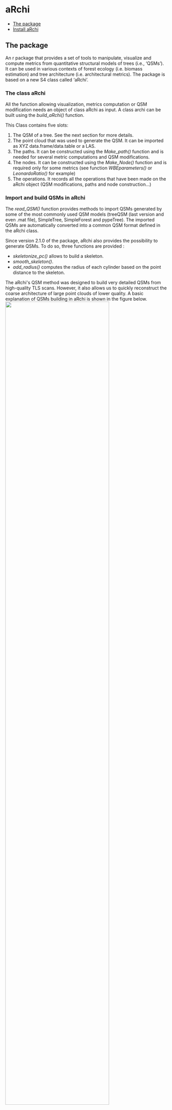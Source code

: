 # aRchi

-   [The package](#the-package)
-   [Install aRchi](#install-archi)

## The package

An r package that provides a set of tools to manipulate, visualize and
compute metrics from quantitative structural models of trees (i.e., ‘QSMs’). It can be used in various contexts of forest ecology
(i.e. biomass estimation) and tree architecture (i.e. architectural
metrics). The package is based on a new S4 class called ‘aRchi’.

### The class aRchi

All the function allowing visualization, metrics computation or QSM
modification needs an object of class aRchi as input. A class archi can
be built using the *build_aRchi()* function.

This Class contains five slots:

1.  The QSM of a tree. See the next section for more details.
2.  The point cloud that was used to generate the QSM. It can be
    imported as XYZ data.frame/data.table or a LAS.
3.  The paths. It can be constructed using the *Make_path()* function
    and is needed for several metric computations and QSM modifications.
4.  The nodes. It can be constructed using the *Make_Node()* function
    and is required only for some metrics (see function
    *WBEparameters()* or *LeonardoRatio()* for example)
5.  The operations. It records all the operations that have been made on
    the aRchi object (QSM modifications, paths and node construction…)

### Import and build QSMs in aRchi

The *read_QSM()* function provides methods to import QSMs generated by some of the most commonly used QSM models (treeQSM (last version and even .mat file),
SimpleTree, SimpleForest and pypeTree). The imported QSMs are automatically converted into a common QSM format defined in the aRchi class.

Since version 2.1.0 of the package, aRchi also provides the
possibility to generate QSMs. To do so, three functions are provided :

-   *skeletonize_pc()* allows to build a skeleton.
-   *smooth_skeleton()*.
-   *add_radius()* computes the radius of each cylinder based on the point
    distance to the skeleton.

The aRchi's QSM method was designed to build very detailed QSMs from
high-quality TLS scans. However, it also allows us to quickly reconstruct
the coarse architecture of large point clouds of lower quality. A basic
explanation of QSMs building in aRchi is shown in the figure below.
<img src="figure_QSM.png" width="80%"/>

aRchi also allows adding the non-reconstructed axes to a QSM using the *add_non_reconstructed()* function.

### Tree topology in aRchi

aRchi provides the ability to compute a range of topological information from QSMs:

-   *build_aRchi()* and *skeletonize()* include the computation of a
    basic tree topology at different levels of the tree architecture
    (cylinders, nodes, axes and branching orders).
-   *segment_annual_shoots()* segments annual shoots in QSM of trees
    that exhibit acrotonic growth patterns.
-   *add_physiological_ages()* class annual shoots into *N*
    physiological ages based on their length.
-   *compute_AO()* automatically identify the dominant axis of a tree
    based on the information available in the QSM.
    <img src="topology.png" width="80%"/>

### Visualization and interaction (some tips)

It is possible to visualize the QSM with or without the point cloud and
show only the skeleton or the whole QSM (i.e. with cylinder volume) in
a 3D interactive window using the function *plot()*. Different levels of
organization such as branch order, segment or cylinder can be colorized.

3d plot with Branch order colourized or the QSM with point cloud:

<img src="141_plot_branch_order_pc.JPG" width="50%"/>

Some function allows modifying the QSM (e.g *cleanQSM()*,
*TruncateQSM()*, *simplify_skeleton()*) and propose a visualization of
the results.

The retained part is in red and the removed part is in white -- obtained with
*TruncateQSM()*:

<img src="141_truncate_QSM.JPG" width="40%"/>

It is also possible to select a part of the QSM in a 3D interactive
window by following the instruction of the function *selectinQSM_3d()*.
It allows selecting different levels of organization (cylinder, branch,
segment, node….) and returns a table of the selected part of the QSM with all the information available. For example, If the biomass and
mechanical constraints have been computed using the *Compute_mf()* function, the returned table will contain the biomass and moment of force of all the cylinders/segments/nodes… selected.

Select a part of the QSM by following the *selectinQSM_3d()* function
instruction:

<img src="selectin3d.jpg" width="50%"/>

All the characteristics of the selected part are returns:

<img src="select_in3d_3.JPG" width="100%"/>

For more information on some metrics such as WBE parameters
(*WBEparameters()*), Dominance apical index (*DAI()*), fork rate
(*ForkRate()*) or branch angle (*BranchAngle()*) see
[article](https://doi.org/10.1111/1365-2435.13678).

## Install aRchi

The latest released version from CRAN:

``` r
install.packages("aRchi")
```

The latest version from Github (in development):

``` r
install.packages("remotes")
remotes::install_github('umr-amap/aRchi')
```

To use it :

``` r
library("aRchi")
```
